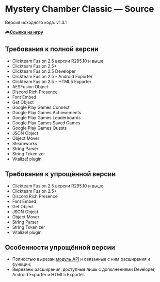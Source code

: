 # Mystery Chamber Classic — Source
Версия исходного кода: v1.3.1

🎮[**Ссылка на игру**](https://gkproduction.github.io/games/mystery_chamber_classic/game.html)
## Требования к полной версии
- Clickteam Fusion 2.5 версии R295.10 и выше
- Clickteam Fusion 2.5+
- Clickteam Fusion 2.5 Developer
- Clickteam Fusion 2.5 - Android Exporter
- Clickteam Fusion 2.5 - HTML5 Exporter
- AESFusion Object
- Discord Rich Presence
- Font Embed
- Get Object
- Google Play Games Connect
- Google Play Games Achievements
- Google Play Games Leaderboards
- Google Play Games Saved Games
- Google Play Games Quests
- JSON Object
- Object Mover
- Steamworks
- String Parser
- String Tokenizer
- Vitalize! plugin
## Требования к упрощённой версии
- Clickteam Fusion 2.5 версии R295.10 и выше
- Clickteam Fusion 2.5+
- Discord Rich Presence
- Font Embed
- Get Object
- JSON Object
- Object Mover
- String Parser
- String Tokenizer
- Vitalize! plugin
## Особенности упрощённой версии
- Полностью вырезан [модуль API](https://github.com/GKProduction/Collection-of-API-Clickteam-Fusion-2.5) и связанные с ним расширения и функции;
- Вырезаны расширения, доступные лишь с дополнениями Developer, Android Exporter и HTML5 Exporter.
